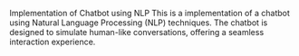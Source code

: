 Implementation of Chatbot using NLP
This  is a implementation of a chatbot using Natural Language Processing (NLP) techniques. The chatbot is designed to simulate human-like conversations, offering a seamless interaction experience.

